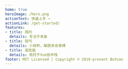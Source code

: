 ```yaml
---
home: true
heroImage: /hero.png
actionText: 快速上手 →
actionLink: /get-started/
features:
- title: 简约
  details: 专注于本身
- title: 轻巧
  details: 小体积，解脱多余束缚
- title: 高性能
  details: 依托于Vue技术栈
footer: MIT Licensed | Copyright © 2019-present BuYuan
---
```

